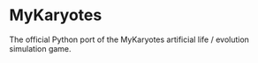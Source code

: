 MyKaryotes
==========

The official Python port of the MyKaryotes artificial life / evolution simulation game.